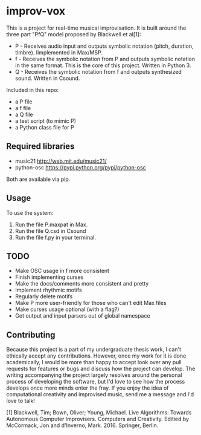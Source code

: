 # improv-vox

This is a project for real-time musical improvisation. It is built around the three part "PfQ" model proposed by Blackwell et al[1]:

* P - Receives audio input and outputs symbolic notation (pitch, duration, timbre). Iimplemented in Max/MSP.
* f - Receives the symbolic notation from P and outputs symbolic notation in the same format. This is the core of this project. Written in Python 3.
* Q - Receives the symbolic notation from f and outputs synthesized sound. Written in Csound.

Included in this repo:
* a P file
* a f file
* a Q file
* a test script (to mimic P)
* a Python class file for P

## Required libraries

* music21 http://web.mit.edu/music21/
* python-osc https://pypi.python.org/pypi/python-osc

Both are available via pip.

## Usage

To use the system:

1.  Run the file P.maxpat in Max.
2.  Run the file Q.csd in Csound
3.  Run the file f.py in your terminal.

## TODO

* Make OSC usage in f more consistent
* Finish implementing curses
* Make the docs/comments more consistent and pretty
* Implement rhythmic motifs
* Regularly delete motifs
* Make P more user-friendly for those who can't edit Max files
* Make curses usage optional (with a flag?)
* Get output and input parsers out of global namespace

## Contributing

Because this project is a part of my undergraduate thesis work, I can't ethically accept any contributions. However, once my work for it is done academically, I would be more than happy to accept look over any pull requests for features or bugs and discuss how the project can develop. The writing accompanying the project largely resolves around the personal process of developing the software, but I'd love to see how the process develops once more minds enter the fray. If you enjoy the idea of computational creativity and improvised music, send me a message and I'd love to talk!

[1] Blackwell, Tim; Bown, Oliver; Young, Michael. Live Algorithms: Towards Autonomous Computer Improvisers. Computers and Creativity. Editied by McCormack, Jon and d'Inverno, Mark. 2016. Springer, Berlin.